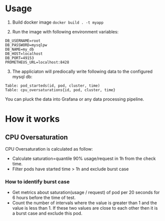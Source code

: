 # Usage
1. Build docker image
`docker build . -t myapp`

2. Run the image with following environment variables:
```
DB_USERNAME=root
DB_PASSWORD=mysqlpw
DB_NAME=my_db
DB_HOST=localhost
DB_PORT=49153
PROMETHEUS_URL=localhost:8428
```

3. The appliciaton will prediocally write following data to the configured mysql db:
```
Table: pod_starteds(id, pod, cluster, time)
Table: cpu_oversaturations{id, pod, cluster, time}
```

You can pluck the data into Grafana or any data processing pipeline.

# How it works
## CPU Oversaturation
CPU Oversaturation is calculated as follow:
- Calculate saturation=quantile 90% usage/request in 1h from the check time. 
- Filter pods have started time > 1h and exclude burst case

### How to identify burst case
- Get metrics about saturation(usage / request) of pod per 20 seconds for 6 hours before the time of test.
- Count the number of intervals where the value is greater than 1 and the value is less than 1. If these two values are close to each other then it is a burst case and exclude this pod.
